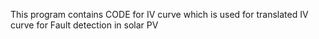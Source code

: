 This program contains CODE for IV curve which is used for translated IV curve for Fault detection in solar PV 
